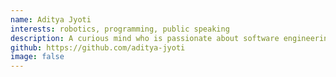 ```yaml
---
name: Aditya Jyoti
interests: robotics, programming, public speaking
description: A curious mind who is passionate about software engineering, robotics and language design with a dream to change and ease the lives of people around me with the help of his creations.A curious mind who is passionate about software engineering, robotics and language design with a dream to change and ease the lives of people around me with the help of his creations. A curious mind who is passionate about software engineering, robotics and language design with a dream to change and ease the lives of people around me with the help of his creations.A curious mind who is passionate about software engineering, robotics and language design with a dream to change and ease the lives of people around me with the help of his creations.
github: https://github.com/aditya-jyoti
image: false
---
```

